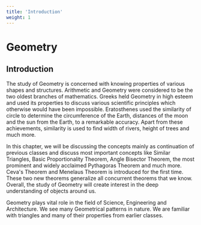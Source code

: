 ```yaml
---
title: 'Introduction'
weight: 1
---
```

# Geometry
## Introduction

The study of Geometry is concerned with knowing properties of various shapes and structures. Arithmetic and Geometry were considered to be the two oldest branches of mathematics. Greeks held Geometry in high esteem and used its properties to discuss various scientific principles which otherwise would have been impossible. Eratosthenes used the similarity of circle to determine the circumference of the Earth, distances of the moon and the sun from the Earth, to a remarkable accuracy. Apart from these achievements, similarity is used to find width of rivers, height of trees and much more.

In this chapter, we will be discussing the concepts mainly as continuation of previous classes and discuss most important concepts like Similar Triangles, Basic Proportionality Theorem, Angle Bisector Theorem, the most prominent and widely acclaimed Pythagoras Theorem and much more. Ceva's Theorem and Menelaus Theorem is introduced for the first time. These two new theorems generalize all concurrent theorems that we know. Overall, the study of Geometry will create interest in the deep understanding of objects around us.

Geometry plays vital role in the field of Science, Engineering and Architecture. We see many Geometrical patterns in nature. We are familiar with triangles and many of their properties from earlier classes.